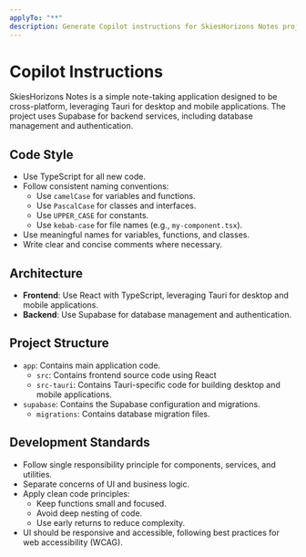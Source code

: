 ```yaml
---
applyTo: "**"
description: Generate Copilot instructions for SkiesHorizons Notes project
---
```


# Copilot Instructions

SkiesHorizons Notes is a simple note-taking application designed to be cross-platform, leveraging Tauri for desktop and
mobile applications. The project uses Supabase for backend services, including database management and authentication.

## Code Style

- Use TypeScript for all new code.
- Follow consistent naming conventions:
    - Use `camelCase` for variables and functions.
    - Use `PascalCase` for classes and interfaces.
    - Use `UPPER_CASE` for constants.
    - Use `kebab-case` for file names (e.g., `my-component.tsx`).
- Use meaningful names for variables, functions, and classes.
- Write clear and concise comments where necessary.

## Architecture

- **Frontend**: Use React with TypeScript, leveraging Tauri for desktop and mobile applications.
- **Backend**: Use Supabase for database management and authentication.

## Project Structure

- `app`: Contains main application code.
    - `src`: Contains frontend source code using React
    - `src-tauri`: Contains Tauri-specific code for building desktop and mobile applications.
- `supabase`: Contains the Supabase configuration and migrations.
    - `migrations`: Contains database migration files.

## Development Standards

- Follow single responsibility principle for components, services, and utilities.
- Separate concerns of UI and business logic.
- Apply clean code principles:
    - Keep functions small and focused.
    - Avoid deep nesting of code.
    - Use early returns to reduce complexity.
- UI should be responsive and accessible, following best practices for web accessibility (WCAG).
